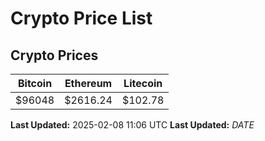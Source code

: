 # Crypto Price List

## Crypto Prices
| Bitcoin | Ethereum | Litecoin |
| ------- | -------- | -------- |
| $96048 | $2616.24 | $102.78 |
**Last Updated:** 2025-02-08 11:06 UTC
**Last Updated:** $DATE$
